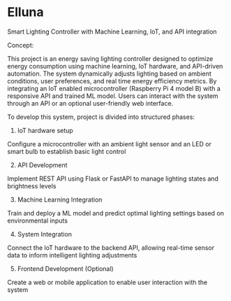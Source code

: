 # Elluna
Smart Lighting Controller with Machine Learning, loT, and API integration

Concept:

This project is an energy saving lighting controller designed to optimize energy consumption using machine learning, loT hardware, and API-driven automation. The system dynamically adjusts lighting based on ambient conditions, user preferences, and real time energy efficiency metrics. By integrating an loT enabled microcontroller (Raspberry Pi 4 model B) with a responsive API and trained ML model. Users can interact with the system through an API or an optional user-friendly web interface. 



To develop this system, project is divided into structured phases:

1. loT hardware setup

Configure a microcontroller with an ambient light sensor and an LED or smart bulb to establish basic light control

2. API Development

Implement REST API using Flask or FastAPI to manage lighting states and brightness levels

3. Machine Learning Integration

Train and deploy a ML model and predict optimal lighting settings based on environmental inputs

4. System Integration

Connect the loT hardware to the backend API, allowing real-time sensor data to inform intelligent lighting adjustments

5. Frontend Development (Optional)

Create a web or mobile application to enable user interaction with the system
